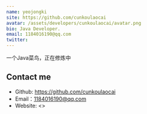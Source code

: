 ```yaml
---
name: yeojongki
site: https://github.com/cunkoulaocai
avatar: /assets/developers/cunkoulaocai/avatar.png
bio: Java Developer.
email: 1184016190@qq.com 
twitter: 
---
```


一个Java菜鸟，正在修炼中

## Contact me

- Github: <https://github.com/cunkoulaocai>
- Email：<1184016190@qq.com>
- Website: <>
  
